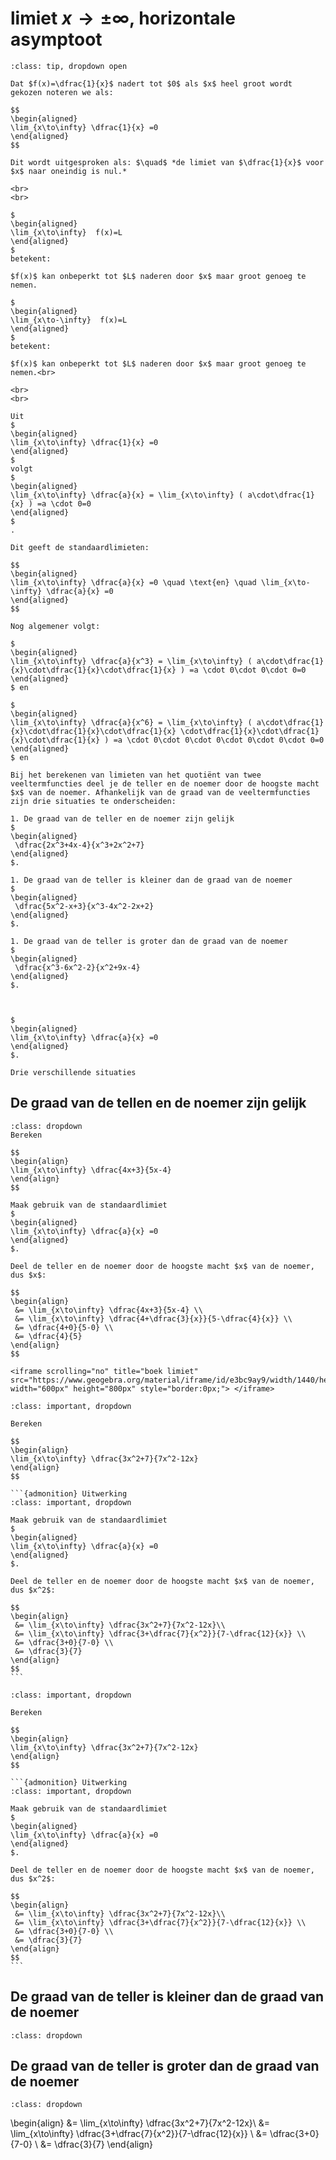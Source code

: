 # limiet $x \rightarrow  \pm\infty$, horizontale asymptoot

````{admonition} Theorie
:class: tip, dropdown open

Dat $f(x)=\dfrac{1}{x}$ nadert tot $0$ als $x$ heel groot wordt gekozen noteren we als:

$$
\begin{aligned}
\lim_{x\to\infty} \dfrac{1}{x} =0
\end{aligned}
$$

Dit wordt uitgesproken als: $\quad$ *de limiet van $\dfrac{1}{x}$ voor $x$ naar oneindig is nul.*

<br>
<br>

$
\begin{aligned}
\lim_{x\to\infty}  f(x)=L
\end{aligned}
$ 
betekent:

$f(x)$ kan onbeperkt tot $L$ naderen door $x$ maar groot genoeg te nemen.

$
\begin{aligned}
\lim_{x\to-\infty}  f(x)=L
\end{aligned}
$ 
betekent:

$f(x)$ kan onbeperkt tot $L$ naderen door $x$ maar groot genoeg te nemen.<br>

<br>
<br>

Uit 
$
\begin{aligned}
\lim_{x\to\infty} \dfrac{1}{x} =0 
\end{aligned}
$
volgt 
$
\begin{aligned}
\lim_{x\to\infty} \dfrac{a}{x} = \lim_{x\to\infty} ( a\cdot\dfrac{1}{x} ) =a \cdot 0=0
\end{aligned}
$
.

Dit geeft de standaardlimieten:

$$
\begin{aligned}
\lim_{x\to\infty} \dfrac{a}{x} =0 \quad \text{en} \quad \lim_{x\to-\infty} \dfrac{a}{x} =0
\end{aligned}
$$

Nog algemener volgt:

$
\begin{aligned}
\lim_{x\to\infty} \dfrac{a}{x^3} = \lim_{x\to\infty} ( a\cdot\dfrac{1}{x}\cdot\dfrac{1}{x}\cdot\dfrac{1}{x} ) =a \cdot 0\cdot 0\cdot 0=0
\end{aligned}
$ en

$
\begin{aligned}
\lim_{x\to\infty} \dfrac{a}{x^6} = \lim_{x\to\infty} ( a\cdot\dfrac{1}{x}\cdot\dfrac{1}{x}\cdot\dfrac{1}{x} \cdot\dfrac{1}{x}\cdot\dfrac{1}{x}\cdot\dfrac{1}{x} ) =a \cdot 0\cdot 0\cdot 0\cdot 0\cdot 0\cdot 0=0
\end{aligned}
$ en

Bij het berekenen van limieten van het quotiënt van twee veeltermfuncties deel je de teller en de noemer door de hoogste macht $x$ van de noemer. Afhankelijk van de graad van de veeltermfuncties zijn drie situaties te onderscheiden:

1. De graad van de teller en de noemer zijn gelijk 
$
\begin{aligned}
 \dfrac{2x^3+4x-4}{x^3+2x^2+7}
\end{aligned}
$.

1. De graad van de teller is kleiner dan de graad van de noemer
$
\begin{aligned}
 \dfrac{5x^2-x+3}{x^3-4x^2-2x+2}
\end{aligned}
$.

1. De graad van de teller is groter dan de graad van de noemer
$
\begin{aligned}
 \dfrac{x^3-6x^2-2}{x^2+9x-4}
\end{aligned}
$.



$
\begin{aligned}
\lim_{x\to\infty} \dfrac{a}{x} =0
\end{aligned}
$.

Drie verschillende situaties 
````

## De graad van de tellen en de noemer zijn gelijk

```{admonition} Voorbeeld 1:
:class: dropdown
Bereken

$$
\begin{align}
\lim_{x\to\infty} \dfrac{4x+3}{5x-4}
\end{align}
$$

Maak gebruik van de standaardlimiet
$
\begin{aligned}
\lim_{x\to\infty} \dfrac{a}{x} =0
\end{aligned}
$.

Deel de teller en de noemer door de hoogste macht $x$ van de noemer, dus $x$:

$$
\begin{align}
 &= \lim_{x\to\infty} \dfrac{4x+3}{5x-4} \\
 &= \lim_{x\to\infty} \dfrac{4+\dfrac{3}{x}}{5-\dfrac{4}{x}} \\
 &= \dfrac{4+0}{5-0} \\
 &= \dfrac{4}{5}
\end{align}
$$

<iframe scrolling="no" title="boek limiet" src="https://www.geogebra.org/material/iframe/id/e3bc9ay9/width/1440/height/812/border/888888/sfsb/true/smb/false/stb/false/stbh/false/ai/false/asb/false/sri/false/rc/false/ld/false/sdz/false/ctl/false" width="600px" height="800px" style="border:0px;"> </iframe>

```

````{admonition} Oefening 1
:class: important, dropdown

Bereken

$$
\begin{align}
\lim_{x\to\infty} \dfrac{3x^2+7}{7x^2-12x}
\end{align}
$$

```{admonition} Uitwerking
:class: important, dropdown

Maak gebruik van de standaardlimiet
$
\begin{aligned}
\lim_{x\to\infty} \dfrac{a}{x} =0
\end{aligned}
$.

Deel de teller en de noemer door de hoogste macht $x$ van de noemer, dus $x^2$:

$$
\begin{align}
 &= \lim_{x\to\infty} \dfrac{3x^2+7}{7x^2-12x}\\
 &= \lim_{x\to\infty} \dfrac{3+\dfrac{7}{x^2}}{7-\dfrac{12}{x}} \\
 &= \dfrac{3+0}{7-0} \\
 &= \dfrac{3}{7}
\end{align}
$$
```
````

````{admonition} Oefening 1
:class: important, dropdown

Bereken

$$
\begin{align}
\lim_{x\to\infty} \dfrac{3x^2+7}{7x^2-12x}
\end{align}
$$

```{admonition} Uitwerking
:class: important, dropdown

Maak gebruik van de standaardlimiet
$
\begin{aligned}
\lim_{x\to\infty} \dfrac{a}{x} =0
\end{aligned}
$.

Deel de teller en de noemer door de hoogste macht $x$ van de noemer, dus $x^2$:

$$
\begin{align}
 &= \lim_{x\to\infty} \dfrac{3x^2+7}{7x^2-12x}\\
 &= \lim_{x\to\infty} \dfrac{3+\dfrac{7}{x^2}}{7-\dfrac{12}{x}} \\
 &= \dfrac{3+0}{7-0} \\
 &= \dfrac{3}{7}
\end{align}
$$
```
````

## De graad van de teller is kleiner dan de graad van de noemer

```{admonition} Voorbeeld 2:
:class: dropdown

```

## De graad van de teller is groter dan de graad van de noemer

```{admonition} Voorbeeld 3:
:class: dropdown

```

\begin{align}
 &= \lim_{x\to\infty} \dfrac{3x^2+7}{7x^2-12x}\\
 &= \lim_{x\to\infty} \dfrac{3+\dfrac{7}{x^2}}{7-\dfrac{12}{x}} \\
 &= \dfrac{3+0}{7-0} \\
 &= \dfrac{3}{7}
\end{align}